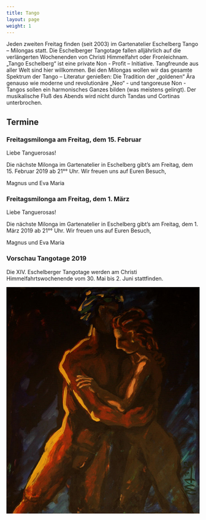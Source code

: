 ```yaml
---
title: Tango
layout: page
weight: 1
---
```


Jeden zweiten Freitag finden (seit 2003) im Gartenatelier Eschelberg Tango – Milongas statt. Die Eschelberger Tangotage fallen alljährlich auf die verlängerten Wochenenden von Christi Himmelfahrt oder Fronleichnam.  
„Tango Eschelberg“ ist eine private Non - Profit – Initiative. Tangfreunde aus aller Welt sind hier willkommen.
Bei den Milongas wollen wir das gesamte Spektrum der Tango – Literatur genießen: Die Tradition der „goldenen“ Ära genauso wie moderne und revolutionäre „Neo“ - und tangoreuse Non -Tangos sollen ein harmonisches Ganzes bilden (was meistens gelingt).
Der musikalische Fluß des Abends wird nicht durch Tandas und Cortinas unterbrochen.

## Termine

### Freitagsmilonga am Freitag, dem 15. Februar

Liebe Tanguerosas!

Die nächste Milonga im Gartenatelier in Eschelberg gibt’s am Freitag, dem 15. Februar 2019 ab 21°° Uhr.
Wir freuen uns auf Euren Besuch,

Magnus und Eva Maria

### Freitagsmilonga am Freitag, dem 1. März

Liebe Tanguerosas!

Die nächste Milonga im Gartenatelier in Eschelberg gibt’s am Freitag, dem 1. März 2019 ab 21°° Uhr.
Wir freuen uns auf Euren Besuch,

Magnus und Eva Maria
### Vorschau Tangotage 2019

Die XIV. Eschelberger Tangotage werden am Christi Himmelfahrtswochenende vom 30. Mai bis 2. Juni stattfinden.

![Titel](/files/tango/TB12_248.jpg)
